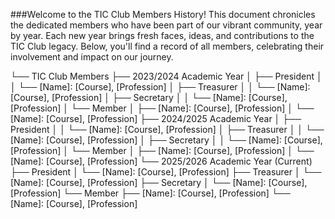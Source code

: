 ###Welcome to the TIC Club Members History! 
This document chronicles the dedicated members who have been part of our vibrant community, year by year.
 Each new year brings fresh faces, ideas, and contributions to the TIC Club legacy.
 Below, you'll find a record of all members, celebrating their involvement and impact on our journey.


└── TIC Club Members ├──  2023/2024 Academic Year │   ├── President │   │   └── [Name]: [Course], [Profession] │   ├── Treasurer │   │   └── [Name]: [Course], [Profession] │   ├── Secretary │   │   └── [Name]: [Course], [Profession] │   └── Member │       ├── [Name]: [Course], [Profession] │       └── [Name]: [Course], [Profession] ├── 2024/2025 Academic Year │   ├── President │   │   └── [Name]: [Course], [Profession] │   ├── Treasurer │   │   └── [Name]: [Course], [Profession] │   ├── Secretary │   │   └── [Name]: [Course], [Profession] │   └── Member │       ├── [Name]: [Course], [Profession] │       └── [Name]: [Course], [Profession] └── 2025/2026 Academic Year (Current) ├── President │   └── [Name]: [Course], [Profession] ├── Treasurer │   └── [Name]: [Course], [Profession] ├── Secretary │   └── [Name]: [Course], [Profession] └── Member ├── [Name]: [Course], [Profession] └── [Name]: [Course], [Profession]
